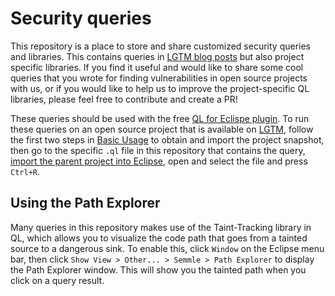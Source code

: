 # Security queries

This repository is a place to store and share customized security queries and libraries. This contains queries in [LGTM blog posts](https://lgtm.com/blog) but also project specific libraries. If you find it useful and would like to share some cool queries that you wrote for finding vulnerabilities in open source projects with us, or if you would like to help us to improve the project-specific QL libraries, please feel free to contribute and create a PR!

These queries should be used with the free [QL for Eclispe plugin](https://help.semmle.com/ql-for-eclipse/Content/WebHelp/home-page.html). To run these queries on an open source project that is available on [LGTM](https://lgtm.com), follow the first two steps in [Basic Usage](https://help.semmle.com/ql-for-eclipse/Content/WebHelp/basic-usage.html) to obtain and import the project snapshot, then go to the specific `.ql` file in this repository that contains the query, [import the parent project into Eclipse](https://help.semmle.com/ql-for-eclipse/Content/WebHelp/import-ql-project.html), open and select the file and press `Ctrl+R`.

## Using the Path Explorer

Many queries in this repository makes use of the Taint-Tracking library in QL, which allows you to visualize the code path that goes from a tainted source to a dangerous sink. To enable this, click `Window` on the Eclipse menu bar, then click `Show View > Other... > Semmle > Path Explorer` to display the Path Explorer window. This will show you the tainted path when you click on a query result.

